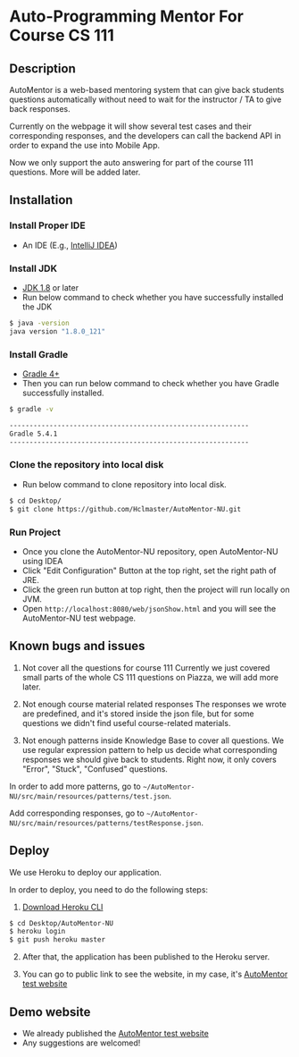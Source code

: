 # Auto-Programming Mentor For Course CS 111

## Description
AutoMentor is a web-based mentoring system that can give back students questions automatically without need to wait for the instructor / TA to give back responses. 

Currently on the webpage it will show several test cases and their corresponding responses, and the developers can call the backend API in order to expand the use into Mobile App. 

Now we only support the auto answering for part of the course 111 questions. More will be added later.

## Installation
### Install Proper IDE
* An IDE (E.g., [IntelliJ IDEA](https://www.jetbrains.com/idea/))

### Install JDK
* [JDK 1.8](https://www.oracle.com/technetwork/java/javase/downloads/index.html) or later
* Run below command to check whether you have successfully installed the JDK

```sh
$ java -version
java version "1.8.0_121"
```

### Install Gradle
* [Gradle 4+](http://www.gradle.org/downloads)
* Then you can run below command to check whether you have Gradle successfully installed.

```sh
$ gradle -v

------------------------------------------------------------
Gradle 5.4.1
------------------------------------------------------------
```

### Clone the repository into local disk
* Run below command to clone repository into local disk.
```sh
$ cd Desktop/
$ git clone https://github.com/Hclmaster/AutoMentor-NU.git
```

### Run Project
* Once you clone the AutoMentor-NU repository, open AutoMentor-NU using IDEA
* Click "Edit Configuration" Button at the top right, set the right path of JRE.
* Click the green run button at top right, then the project will run locally on JVM.
* Open `http://localhost:8080/web/jsonShow.html` and you will see the AutoMentor-NU test webpage.

## Known bugs and issues
1. Not cover all the questions for course 111
Currently we just covered small parts of the whole CS 111 questions on Piazza, we will add more later.

2. Not enough course material related responses
The responses we wrote are predefined, and it's stored inside the json file, but for some questions we didn't find useful course-related materials. 

3. Not enough patterns inside Knowledge Base to cover all questions. We use regular expression pattern to help us decide what corresponding responses we should give back to students. Right now, it only covers "Error", "Stuck", "Confused" questions. 

In order to add more patterns, go to `~/AutoMentor-NU/src/main/resources/patterns/test.json`.

Add corresponding responses, go to `~/AutoMentor-NU/src/main/resources/patterns/testResponse.json`.

## Deploy
We use Heroku to deploy our application.

In order to deploy, you need to do the following steps:

1. [Download Heroku CLI](https://devcenter.heroku.com/toolbelt-downloads/osx)

```sh
$ cd Desktop/AutoMentor-NU
$ heroku login
$ git push heroku master
```

2. After that, the application has been published to the Heroku server.

3. You can go to public link to see the website, in my case, it's [AutoMentor test website](https://secure-oasis-87770.herokuapp.com/web/jsonShow.html)

## Demo website
* We already published the [AutoMentor test website](https://secure-oasis-87770.herokuapp.com/web/jsonShow.html)
* Any suggestions are welcomed!
